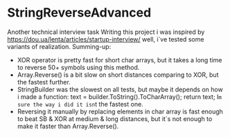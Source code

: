 # StringReverseAdvanced
Another technical interview task
Writing this project i was inspired by https://dou.ua/lenta/articles/startup-interview/
well, i`ve tested some variants of realization. Summing-up:
- XOR operator is pretty fast for short char arrays, but it takes a long time to reverse 50+ symbols using this method.
- Array.Reverse() is a bit slow on short distances comparing to XOR, but the fastest further.
- StringBuilder was the slowest on all tests, but maybe it depends on how i made a function:
 text = builder.ToString().ToCharArray();
            return text;
I`m sure the way i did it isn`t the fastest one.
- Reversing it manually by replacing elements in char array is fast enough to beat SB & XOR at medium & long distances, but it`s not enough to make it faster than Array.Reverse().
            
